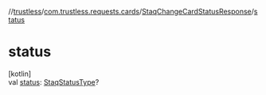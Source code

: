 //[trustless](../../../index.md)/[com.trustless.requests.cards](../index.md)/[StaqChangeCardStatusResponse](index.md)/[status](status.md)

# status

[kotlin]\
val [status](status.md): [StaqStatusType](../-staq-status-type/index.md)?
